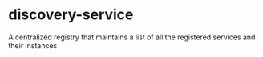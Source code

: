 # discovery-service
A centralized registry that maintains a list of all the registered services and their instances
